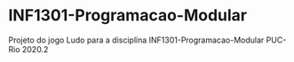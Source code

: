 # INF1301-Programacao-Modular
Projeto do  jogo Ludo para a disciplina INF1301-Programacao-Modular PUC-Rio 2020.2
